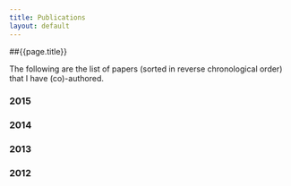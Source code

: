 ```yaml
---
title: Publications
layout: default
---
```


##{{page.title}}

The following are the list of papers (sorted in reverse chronological order) that I have (co)-authored.

### 2015

### 2014

### 2013

### 2012